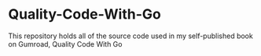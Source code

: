 # Quality-Code-With-Go
This repository holds all of the source code used in my self-published book on Gumroad, Quality Code With Go

